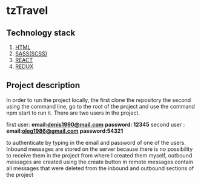 # tzTravel

<h2>Technology stack</h2>
<ol>
  <li><a href="https://developer.mozilla.org/ru/docs/Learn/HTML/%D0%92%D0%B2%D0%B5%D0%B4%D0%B5%D0%BD%D0%B8%D0%B5_%D0%B2_HTML">HTML</a></li>
  <li><a href="https://sass-scss.ru/guide/">SASS(SCSS)</a></li>
  <li><a href="https://reactjs.org/">REACT</a></li>
  <li><a href="https://redux.js.org/">REDUX</a></li>
</ol>

<h2>Project description</h2>

<p>In order to run the project locally, the first clone the repository the second using the command line, go to the root of the project and use the command npm start to run it.
There are two users in the project.</p> 

first user:
 <b>email:denis1990@mail.com</b>
 <b>password: 12345</b>
second user :
 <b>email:oleg1986@gmail.com</b>
 <b>password:54321</b>
 
<p>to authenticate by typing in the email and password of one of the users. 
Inbound messages are stored on the server because there is no possibility
to receive them in the project from where I created them myself,
outbound messages are created using the create button in remote messages contain all messages
that were deleted from the inbound and outbound sections of the project</p>
